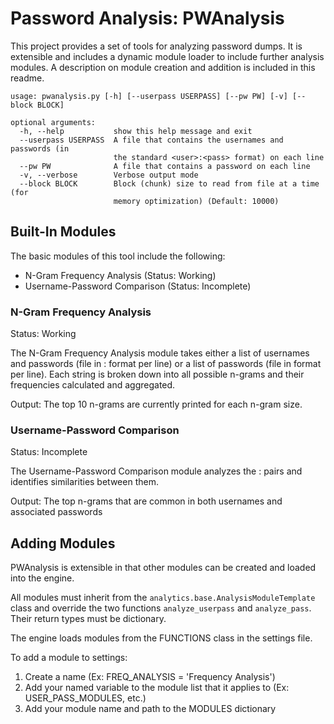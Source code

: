 # Password Analysis: PWAnalysis
This project provides a set of tools for analyzing password dumps. It is extensible and includes a dynamic module loader 
to include further analysis modules. A description on module creation and addition is included in this readme.

```
usage: pwanalysis.py [-h] [--userpass USERPASS] [--pw PW] [-v] [--block BLOCK]

optional arguments:
  -h, --help           show this help message and exit
  --userpass USERPASS  A file that contains the usernames and passwords (in
                       the standard <user>:<pass> format) on each line
  --pw PW              A file that contains a password on each line
  -v, --verbose        Verbose output mode
  --block BLOCK        Block (chunk) size to read from file at a time (for
                       memory optimization) (Default: 10000) 
```

## Built-In Modules
The basic modules of this tool include the following:
* N-Gram Frequency Analysis (Status: Working)
* Username-Password Comparison (Status: Incomplete)

### N-Gram Frequency Analysis
Status: Working

The N-Gram Frequency Analysis module takes either a list of usernames and passwords (file in <user>:<pass> format per 
line) or a list of passwords (file in <pass> format per line). Each string is broken down into all possible n-grams and 
their frequencies calculated and aggregated. 

Output: The top 10 n-grams are currently printed for each n-gram size.

### Username-Password Comparison
Status: Incomplete

The Username-Password Comparison module analyzes the <user>:<pass> pairs and identifies similarities between them.

Output: The top n-grams that are common in both usernames and associated passwords

## Adding Modules
PWAnalysis is extensible in that other modules can be created and loaded into the engine.

All modules must inherit from the `analytics.base.AnalysisModuleTemplate` class and override the two functions 
`analyze_userpass` and `analyze_pass`. Their return types must be dictionary.

The engine loads modules from the FUNCTIONS class in the settings file.

To add a module to settings:  
1. Create a name (Ex: FREQ_ANALYSIS = 'Frequency Analysis')
2. Add your named variable to the module list that it applies to (Ex: USER_PASS_MODULES, etc.)
3. Add your module name and path to the MODULES dictionary



